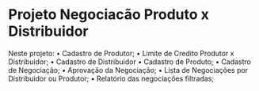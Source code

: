# Projeto Negociacão Produto x Distribuidor

Neste projeto:
• Cadastro de Produtor;
  • Limite de Credito Produtor x Distribuidor;
• Cadastro de Distribuidor
• Cadastro de Produto;
• Cadastro de Negociação;
• Aprovação da Negociação;
• Lista de Negociações por Distribuidor ou Produtor;
  • Relatório das negociações filtradas;

